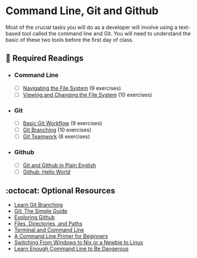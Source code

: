 # Command Line, Git and Github 

Most of the crucial tasks you will do as a developer will involve using a text-based tool called the command line and Git. You will need to understand the basic of these two tools before the first day of class.

## :closed_book:  **Required Readings**

* ### Command Line

  - [ ] [Navigating the File System](https://www.codecademy.com/courses/learn-the-command-line/lessons/navigation) (9 exercises)
  - [ ] [Viewing and Changing the File System](https://www.codecademy.com/courses/learn-the-command-line/lessons/command-line-manipulation) (10 exercises)

* ### Git

  - [ ] [Basic Git Workflow](https://www.codecademy.com/courses/learn-git/lessons/git-workflow) (9 exercises)
  - [ ] [Git Branching](https://www.codecademy.com/courses/learn-git/lessons/git-branching) (10 exercises)
  - [ ] [Git Teamwork](https://www.codecademy.com/courses/learn-git/lessons/git-teamwork) (8 exercises)

* ### Github

  - [ ] [Git and Github in Plain English](https://blog.red-badger.com/2016/11/29/gitgithub-in-plain-english)
  - [ ] [Github: Hello World](https://guides.github.com/activities/hello-world)

## :octocat:  **Optional Resources**

* [Learn Git Branching](https://learngitbranching.js.org)
* [Git: The Simple Guide](http://rogerdudler.github.io/git-guide/)
* [Exploring Github](http://mod0.turing.io/session4/#github)
* [Files, Directories, and Paths](http://mod0.turing.io/session3/#filesdirectories)
* [Terminal and Command Line](http://mod0.turing.io/session3/#terminalcommandline)
* [A Command Line Primer for Beginners](https://lifehacker.com/a-command-line-primer-for-beginners-5633909)
* [Switching From Windows to Nix or a Newbie to Linux](https://www.tecmint.com/useful-linux-commands-for-newbies/)
* [Learn Enough Command Line to Be Dangerous](https://www.learnenough.com/command-line-tutorial/basics)